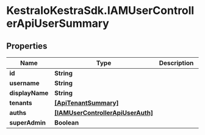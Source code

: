 # KestraIoKestraSdk.IAMUserControllerApiUserSummary

## Properties

Name | Type | Description | Notes
------------ | ------------- | ------------- | -------------
**id** | **String** |  | [optional] 
**username** | **String** |  | [optional] 
**displayName** | **String** |  | [optional] 
**tenants** | [**[ApiTenantSummary]**](ApiTenantSummary.md) |  | [optional] 
**auths** | [**[IAMUserControllerApiUserAuth]**](IAMUserControllerApiUserAuth.md) |  | [optional] 
**superAdmin** | **Boolean** |  | [optional] 


